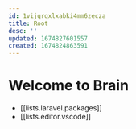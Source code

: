 ```yaml
---
id: 1vijqrqxlxabki4mm6zecza
title: Root
desc: ''
updated: 1674827601557
created: 1674824863591
---
```

# Welcome to Brain

- [[lists.laravel.packages]]
- [[lists.editor.vscode]]

